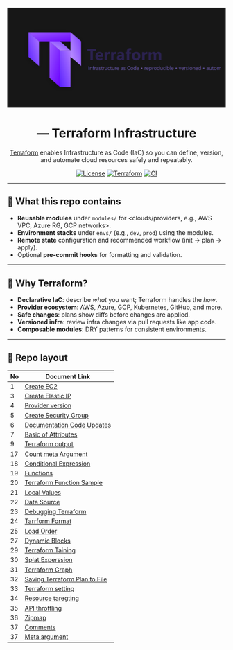 
![My Image](./assets/logo.png)
<h1 align="center"><strong><Project Name> — Terraform Infrastructure</strong></h1>

<p align="center">
  <a href="https://www.terraform.io/">Terraform</a> enables Infrastructure as Code (IaC) so you can define, version, and automate cloud resources safely and repeatably.
</p>

<p align="center">
  <a href="#"><img alt="License" src="https://img.shields.io/badge/license-MIT-6A00FF"></a>
  <a href="#"><img alt="Terraform" src="https://img.shields.io/badge/Terraform-%3E%3D%201.6-5B20FF"></a>
  <a href="#"><img alt="CI" src="https://img.shields.io/badge/CI-GitHub%20Actions-active-9C5CFF"></a>
</p>

---

## 📌 What this repo contains

- **Reusable modules** under `modules/` for <clouds/providers, e.g., AWS VPC, Azure RG, GCP networks>.
- **Environment stacks** under `envs/` (e.g., `dev`, `prod`) using the modules.
- **Remote state** configuration and recommended workflow (init → plan → apply).
- Optional **pre-commit hooks** for formatting and validation.

---

## 🔎 Why Terraform?

- **Declarative IaC**: describe *what* you want; Terraform handles the *how*.
- **Provider ecosystem**: AWS, Azure, GCP, Kubernetes, GitHub, and more.
- **Safe changes**: plans show diffs before changes are applied.
- **Versioned infra**: review infra changes via pull requests like app code.
- **Composable modules**: DRY patterns for consistent environments.

---

## 🧭 Repo layout



| No | Document Link |
|-------|---------------|
|1 | [Create EC2][PID1]|
|3 | [Create Elastic IP][PID3]|
|4 | [Provider version][PID4]|
|5| [Create Security Group][PID5]|
|6| [Documentation Code Updates][PID6]|
|7 | [Basic of Attributes][PID7]
|9 | [Terraform output][PID9]
|17| [Count meta Argument][PID17]|
|18| [Conditional Expression][PID18]|
|19| [Functions][PID19]|
|20| [Terraform Function Sample][PID20]|
|21| [Local Values][PID21]|
|22| [Data Source][PID22]|
|23| [Debugging Terraform][PID23]|
|24| [Tarrform Format][PID24]|
|25| [Load Order][PID25]|
|27| [Dynamic Blocks][PID27]|
|29| [Terraform Taining][PID29]|
|30| [Splat Experssion][PID30]|
|31| [Terraform Graph][PID31]|
|32| [Saving Terraform Plan to File][PID32]|
|33| [Terraform setting][PID33]|
|34| [Resource taregting][PID34]|
|35| [API throttling][PID35]|
|36| [Zipmap][PID36]|
|37| [Comments][PID37]|
|37| [Meta argument][PID38]|
















[PID1]: <./AWS/01-Create EC2/>
[PID3]: <./AWS/03-Create Elastic IP/>
[PID4]: <./AWS/04-Provider versioning/>
[PID5]: <./AWS/05-Create Security Group/>
[PID6]: <./AWS/06-Documentation Code Updates/>
[PID7]: <./AWS/07-Basic of Attributes/>
[PID9]: <./AWS/09-Terraform output/>
[PID17]: <./AWS/17-Count meta argument>
[PID18]: <./AWS/18- Conditional Expression>
[PID19]: <./AWS/19-Functions/>
[PID20]: <./AWS/20-Terraform Functions sample>
[PID21]: <./AWS/21-local Values>
[PID22]: <./AWS/22-Data Source>
[PID23]: <./AWS/23-Debugging Terraform>
[PID24]: <./AWS/24-Terraform format>
[PID25]: <./AWS/25-Load Order/>
[PID27]: <./AWS/27-Dynamic Blocks/>
[PID29]: <./AWS/29-Terraform Taint/>
[PID30]: <./AWS/30-Splat Expression/>
[PID31]: <./AWS/31-Terraform_graph/>
[PID32]: <./AWS/32-Saving Terraform Plan to file/>
[PID33]: <./AWS/33-Terraform setting/>
[PID34]: <./AWS/34-Resource Targeting/>
[PID35]: <./AWS/35-API throttling/>
[PID36]: <./AWS/36-zipmap>
[PID37]: <./AWS/37-Comments>
[PID38]: <./AWS/38-Meta argument>
